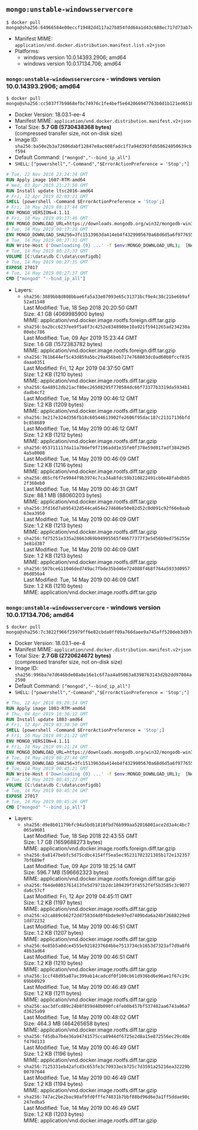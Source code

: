 ## `mongo:unstable-windowsservercore`

```console
$ docker pull mongo@sha256:64966584e00eccf19482dd117a27b854fdd64a1d43c688ec717d73ab7cbb6dcb
```

-	Manifest MIME: `application/vnd.docker.distribution.manifest.list.v2+json`
-	Platforms:
	-	windows version 10.0.14393.2906; amd64
	-	windows version 10.0.17134.706; amd64

### `mongo:unstable-windowsservercore` - windows version 10.0.14393.2906; amd64

```console
$ docker pull mongo@sha256:cc5037f7b9868efbc74976c1fe4bef5e642066947763b0d1b121ed651870b0d1
```

-	Docker Version: 18.03.1-ee-4
-	Manifest MIME: `application/vnd.docker.distribution.manifest.v2+json`
-	Total Size: **5.7 GB (5730438368 bytes)**  
	(compressed transfer size, not on-disk size)
-	Image ID: `sha256:ba50e2b3a72606dabf12847e8ac608fadc1f7a94d393fdb58624050639cbf594`
-	Default Command: `["mongod","--bind_ip_all"]`
-	`SHELL`: `["powershell","-Command","$ErrorActionPreference = 'Stop';"]`

```dockerfile
# Tue, 22 Nov 2016 23:24:34 GMT
RUN Apply image 1607-RTM-amd64
# Wed, 03 Apr 2019 21:27:50 GMT
RUN Install update ltsc2016-amd64
# Fri, 12 Apr 2019 02:03:21 GMT
SHELL [powershell -Command $ErrorActionPreference = 'Stop';]
# Fri, 10 May 2019 09:17:44 GMT
ENV MONGO_VERSION=4.1.11
# Fri, 10 May 2019 09:17:46 GMT
ENV MONGO_DOWNLOAD_URL=https://downloads.mongodb.org/win32/mongodb-win32-x86_64-2012plus-4.1.11-signed.msi
# Tue, 14 May 2019 00:17:28 GMT
ENV MONGO_DOWNLOAD_SHA256=3fc1513963da414eb4f4329905670a68d6d5a6f9776553686f9747400ff91725
# Tue, 14 May 2019 00:27:31 GMT
RUN Write-Host ('Downloading {0} ...' -f $env:MONGO_DOWNLOAD_URL); 	[Net.ServicePointManager]::SecurityProtocol = [Net.SecurityProtocolType]::Tls12; 	(New-Object System.Net.WebClient).DownloadFile($env:MONGO_DOWNLOAD_URL, 'mongo.msi'); 		Write-Host ('Verifying sha256 ({0}) ...' -f $env:MONGO_DOWNLOAD_SHA256); 	if ((Get-FileHash mongo.msi -Algorithm sha256).Hash -ne $env:MONGO_DOWNLOAD_SHA256) { 		Write-Host 'FAILED!'; 		exit 1; 	}; 		Write-Host 'Installing ...'; 	Start-Process msiexec -Wait 		-ArgumentList @( 			'/i', 			'mongo.msi', 			'/quiet', 			'/qn', 			'INSTALLLOCATION=C:\mongodb', 			'ADDLOCAL=all' 		); 	$env:PATH = 'C:\mongodb\bin;' + $env:PATH; 	[Environment]::SetEnvironmentVariable('PATH', $env:PATH, [EnvironmentVariableTarget]::Machine); 		Write-Host 'Verifying install ...'; 	Write-Host '  mongo --version'; mongo --version; 	Write-Host '  mongod --version'; mongod --version; 		Write-Host 'Removing ...'; 	Remove-Item C:\mongodb\bin\*.pdb -Force; 	Remove-Item C:\windows\installer\*.msi -Force; 	Remove-Item mongo.msi -Force; 		Write-Host 'Complete.';
# Tue, 14 May 2019 00:27:33 GMT
VOLUME [C:\data\db C:\data\configdb]
# Tue, 14 May 2019 00:27:35 GMT
EXPOSE 27017
# Tue, 14 May 2019 00:27:37 GMT
CMD ["mongod" "--bind_ip_all"]
```

-	Layers:
	-	`sha256:3889bb8d808bbae6fa5a33e07093e65c31371bcf9e4c38c21be6b9af52ad1548`  
		Last Modified: Tue, 18 Sep 2018 20:20:50 GMT  
		Size: 4.1 GB (4069985900 bytes)  
		MIME: application/vnd.docker.image.rootfs.foreign.diff.tar.gzip
	-	`sha256:ba2bcc6237ee9f5a8f3c4252e834890be10a921f5941265ad234230a00ebc786`  
		Last Modified: Tue, 09 Apr 2019 15:23:44 GMT  
		Size: 1.6 GB (1572383782 bytes)  
		MIME: application/vnd.docker.image.rootfs.foreign.diff.tar.gzip
	-	`sha256:761b644ef5c43d859a5bc29a456beb717e768803dc0ad60b0fccf835daaa0351`  
		Last Modified: Fri, 12 Apr 2019 04:37:50 GMT  
		Size: 1.2 KB (1210 bytes)  
		MIME: application/vnd.docker.image.rootfs.diff.tar.gzip
	-	`sha256:6a48912db21acf80ec26508295f770584dc66f73377b3319da5934b1dadb4cf2`  
		Last Modified: Tue, 14 May 2019 00:46:12 GMT  
		Size: 1.2 KB (1209 bytes)  
		MIME: application/vnd.docker.image.rootfs.diff.tar.gzip
	-	`sha256:3e217e324d356fb18c60544613902fe2606f95dac187c21317136bfdbc858689`  
		Last Modified: Tue, 14 May 2019 00:46:12 GMT  
		Size: 1.2 KB (1212 bytes)  
		MIME: application/vnd.docker.image.rootfs.diff.tar.gzip
	-	`sha256:053711117da11a70def9f7196add1e35fe0f378e59d017adf38429d54a5a0008`  
		Last Modified: Tue, 14 May 2019 00:46:09 GMT  
		Size: 1.2 KB (1216 bytes)  
		MIME: application/vnd.docker.image.rootfs.diff.tar.gzip
	-	`sha256:d65cf6f7e9944f9b3974c7ca34a8fdc59b310822491cb0e48fabdbb52f360eb0`  
		Last Modified: Tue, 14 May 2019 00:46:31 GMT  
		Size: 88.1 MB (88060203 bytes)  
		MIME: application/vnd.docker.image.rootfs.diff.tar.gzip
	-	`sha256:3fd16d7ab95432d544ca654e274686e50e82d52c0d091c92f66e8aab63ea3950`  
		Last Modified: Tue, 14 May 2019 00:46:09 GMT  
		Size: 1.2 KB (1213 bytes)  
		MIME: application/vnd.docker.image.rootfs.diff.tar.gzip
	-	`sha256:fd75251e335a28663d69b94995565f46677377f3e5d56b9ed756255e3e81d387`  
		Last Modified: Tue, 14 May 2019 00:46:09 GMT  
		Size: 1.2 KB (1213 bytes)  
		MIME: application/vnd.docker.image.rootfs.diff.tar.gzip
	-	`sha256:507bce611046ded749ac7fbde35bd46e724088f468f764a5933d095786d856a4`  
		Last Modified: Tue, 14 May 2019 00:46:09 GMT  
		Size: 1.2 KB (1210 bytes)  
		MIME: application/vnd.docker.image.rootfs.diff.tar.gzip

### `mongo:unstable-windowsservercore` - windows version 10.0.17134.706; amd64

```console
$ docker pull mongo@sha256:7c3822f966f25979ff6e82cbda0ff09a766daee9a745aff520deb3d97dc08f8b
```

-	Docker Version: 18.03.1-ee-4
-	Manifest MIME: `application/vnd.docker.distribution.manifest.v2+json`
-	Total Size: **2.7 GB (2720624672 bytes)**  
	(compressed transfer size, not on-disk size)
-	Image ID: `sha256:996ba7e7d646bde08a8e16e1c6f7aa4a05063a8398763143d2b2dd97084a2590`
-	Default Command: `["mongod","--bind_ip_all"]`
-	`SHELL`: `["powershell","-Command","$ErrorActionPreference = 'Stop';"]`

```dockerfile
# Thu, 12 Apr 2018 09:20:54 GMT
RUN Apply image 1803-RTM-amd64
# Thu, 04 Apr 2019 18:30:12 GMT
RUN Install update 1803-amd64
# Fri, 12 Apr 2019 03:30:50 GMT
SHELL [powershell -Command $ErrorActionPreference = 'Stop';]
# Fri, 10 May 2019 09:21:22 GMT
ENV MONGO_VERSION=4.1.11
# Fri, 10 May 2019 09:21:24 GMT
ENV MONGO_DOWNLOAD_URL=https://downloads.mongodb.org/win32/mongodb-win32-x86_64-2012plus-4.1.11-signed.msi
# Tue, 14 May 2019 00:27:44 GMT
ENV MONGO_DOWNLOAD_SHA256=3fc1513963da414eb4f4329905670a68d6d5a6f9776553686f9747400ff91725
# Tue, 14 May 2019 00:45:21 GMT
RUN Write-Host ('Downloading {0} ...' -f $env:MONGO_DOWNLOAD_URL); 	[Net.ServicePointManager]::SecurityProtocol = [Net.SecurityProtocolType]::Tls12; 	(New-Object System.Net.WebClient).DownloadFile($env:MONGO_DOWNLOAD_URL, 'mongo.msi'); 		Write-Host ('Verifying sha256 ({0}) ...' -f $env:MONGO_DOWNLOAD_SHA256); 	if ((Get-FileHash mongo.msi -Algorithm sha256).Hash -ne $env:MONGO_DOWNLOAD_SHA256) { 		Write-Host 'FAILED!'; 		exit 1; 	}; 		Write-Host 'Installing ...'; 	Start-Process msiexec -Wait 		-ArgumentList @( 			'/i', 			'mongo.msi', 			'/quiet', 			'/qn', 			'INSTALLLOCATION=C:\mongodb', 			'ADDLOCAL=all' 		); 	$env:PATH = 'C:\mongodb\bin;' + $env:PATH; 	[Environment]::SetEnvironmentVariable('PATH', $env:PATH, [EnvironmentVariableTarget]::Machine); 		Write-Host 'Verifying install ...'; 	Write-Host '  mongo --version'; mongo --version; 	Write-Host '  mongod --version'; mongod --version; 		Write-Host 'Removing ...'; 	Remove-Item C:\mongodb\bin\*.pdb -Force; 	Remove-Item C:\windows\installer\*.msi -Force; 	Remove-Item mongo.msi -Force; 		Write-Host 'Complete.';
# Tue, 14 May 2019 00:45:23 GMT
VOLUME [C:\data\db C:\data\configdb]
# Tue, 14 May 2019 00:45:24 GMT
EXPOSE 27017
# Tue, 14 May 2019 00:45:26 GMT
CMD ["mongod" "--bind_ip_all"]
```

-	Layers:
	-	`sha256:d9e8b01179bfc94a5bdb1810fbd76b999aa52016001ace2d3a4c4bc7065a9601`  
		Last Modified: Tue, 18 Sep 2018 22:43:55 GMT  
		Size: 1.7 GB (1659688273 bytes)  
		MIME: application/vnd.docker.image.rootfs.foreign.diff.tar.gzip
	-	`sha256:6a8147bebfc5d75cdbc4154ff5ea5ec95231702321385b172e1323577bf689ef`  
		Last Modified: Tue, 09 Apr 2019 18:25:14 GMT  
		Size: 596.7 MB (596662323 bytes)  
		MIME: application/vnd.docker.image.rootfs.foreign.diff.tar.gzip
	-	`sha256:f64de0803761413fe5d7971b2dc189439f3f4552f4f5b3585c3c9077da6c57cf`  
		Last Modified: Fri, 12 Apr 2019 04:45:11 GMT  
		Size: 1.2 KB (1197 bytes)  
		MIME: application/vnd.docker.image.rootfs.diff.tar.gzip
	-	`sha256:e2ca889c662f2dd7583d4d0f6bde9e97ed7409bda6a24bf2688229e81dd72232`  
		Last Modified: Tue, 14 May 2019 00:46:51 GMT  
		Size: 1.2 KB (1207 bytes)  
		MIME: application/vnd.docker.image.rootfs.diff.tar.gzip
	-	`sha256:6e85b5a0dce4555e9218237684bbe7513734cb1653d7323af7d9a8f648b3ad64`  
		Last Modified: Tue, 14 May 2019 00:46:51 GMT  
		Size: 1.2 KB (1210 bytes)  
		MIME: application/vnd.docker.image.rootfs.diff.tar.gzip
	-	`sha256:1ccf48d95a87ac399ab14cadcdf0f100cb61d936bd6e96ae1f67c19c69bb0929`  
		Last Modified: Tue, 14 May 2019 00:46:49 GMT  
		Size: 1.2 KB (1211 bytes)  
		MIME: application/vnd.docker.image.rootfs.diff.tar.gzip
	-	`sha256:aac3dfcd89c24b8f859d40b090fc4feb0b457bf537402aa6743a06a7d3625a99`  
		Last Modified: Tue, 14 May 2019 00:48:02 GMT  
		Size: 464.3 MB (464265658 bytes)  
		MIME: application/vnd.docker.image.rootfs.diff.tar.gzip
	-	`sha256:f45dba7b4e36a94741575cca8944df6725e2d8a15e872556ec29cd0ef479d133`  
		Last Modified: Tue, 14 May 2019 00:46:49 GMT  
		Size: 1.2 KB (1196 bytes)  
		MIME: application/vnd.docker.image.rootfs.diff.tar.gzip
	-	`sha256:7125331eb42afcd3c653fe3c70933ecb725c7d3591a25216ea32229b00707644`  
		Last Modified: Tue, 14 May 2019 00:46:49 GMT  
		Size: 1.2 KB (1194 bytes)  
		MIME: application/vnd.docker.image.rootfs.diff.tar.gzip
	-	`sha256:747ac2be2bac98af9fd0fffe74831b7bbf88bd96d6e3a1ff5ddae98c247edba5`  
		Last Modified: Tue, 14 May 2019 00:46:49 GMT  
		Size: 1.2 KB (1203 bytes)  
		MIME: application/vnd.docker.image.rootfs.diff.tar.gzip
